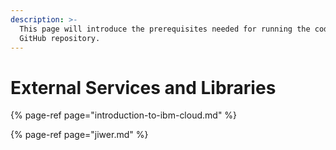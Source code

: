 ```yaml
---
description: >-
  This page will introduce the prerequisites needed for running the code in the
  GitHub repository.
---
```


# External Services and Libraries



{% page-ref page="introduction-to-ibm-cloud.md" %}

{% page-ref page="jiwer.md" %}




